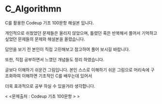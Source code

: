 # C_Algorithmn

C를 활용한 Codeup 기초 100문항 해설본 입니다.

개인적으로 쉬웠었던 문제들은 올리지 않았으며, 틀렸던 혹은 반복해서 풀어서 기억하고 싶었던 문제들의 문제와 해설본을 올렸습니다.

답안을 보기 전 본인이 직접 고민해보고 참고하여 풀어 보시길 바랍니다.

또한, 직접 공부하면서 느꼈던 개념들도 정리 하였습니다.

글보다 이해하기 쉬운건 그림입니다. 본인 스스로 이해하기 쉬운 그림으로 머리속에 구조화하여 이해하면 기초적인 C를 배우는데 있어서

더욱 효과적으로 공부 하실 수 있을거라 생각합니다.

< <문제출처 : Codeup 기초 100문항 > > 
